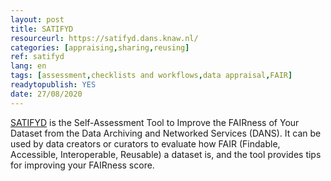 ```yaml
---
layout: post 
title: SATIFYD
resourceurl: https://satifyd.dans.knaw.nl/
categories: [appraising,sharing,reusing]
ref: satifyd
lang: en
tags: [assessment,checklists and workflows,data appraisal,FAIR]
readytopublish: YES
date: 27/08/2020
---
```

[SATIFYD](https://satifyd.dans.knaw.nl/) is the Self-Assessment Tool to Improve the FAIRness of Your Dataset from the Data Archiving and Networked Services (DANS). It can be used by data creators or curators to evaluate how FAIR (Findable, Accessible, Interoperable, Reusable) a dataset is, and the tool provides tips for improving your FAIRness score.